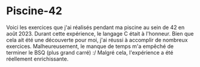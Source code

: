 # Piscine-42

Voici les exercices que j'ai réalisés pendant ma piscine au sein de 42 en août 2023. Durant cette expérience, le langage C était à l'honneur. Bien que cela ait été une découverte pour moi, j'ai réussi à accomplir de nombreux exercices. Malheureusement, le manque de temps m'a empêché de terminer le BSQ (plus grand carré) :/ Malgré cela, l'expérience a été réellement enrichissante.
